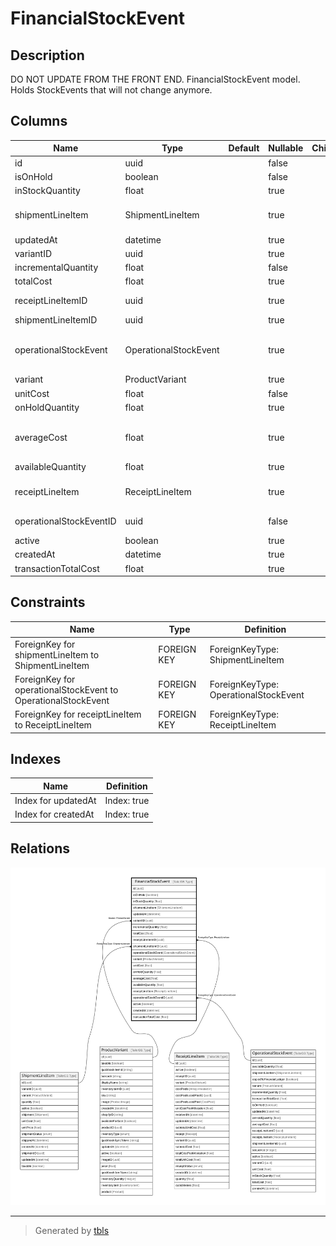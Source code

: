 # FinancialStockEvent

## Description

DO NOT UPDATE FROM THE FRONT END. FinancialStockEvent model. Holds StockEvents that will not change anymore.

## Columns

| Name | Type | Default | Nullable | Children | Parents | Comment |
| ---- | ---- | ------- | -------- | -------- | ------- | ------- |
| id | uuid |  | false |  |  |  |
| isOnHold | boolean |  | false |  |  | isOnHold |
| inStockQuantity | float |  | true |  |  | The quantity of the product in stock. |
| shipmentLineItem | ShipmentLineItem |  | true |  | [ShipmentLineItem](ShipmentLineItem.md) | ShipmentLineItem model. ShipmentLineItem and this model is 1:1. One stock event is only related o either one receipt or shipment. |
| updatedAt | datetime |  | true |  |  | updatedAt |
| variantID | uuid |  | true |  | [ProductVariant](ProductVariant.md) | Variant ID |
| incrementalQuantity | float |  | false |  |  | incrementalQuantity |
| totalCost | float |  | true |  |  | totalCost |
| receiptLineItemID | uuid |  | true |  | [ReceiptLineItem](ReceiptLineItem.md) | ReceiptLineItem where the StockEvent come from |
| shipmentLineItemID | uuid |  | true |  | [ShipmentLineItem](ShipmentLineItem.md) | Shipment where the StockEvents come from |
| operationalStockEvent | OperationalStockEvent |  | true |  | [OperationalStockEvent](OperationalStockEvent.md) | OperationalStockEvent model. OperationalStockEvent and this model is n:1. One stock event is only related o either one receipt or shipment. |
| variant | ProductVariant |  | true |  | [ProductVariant](ProductVariant.md) | Variant |
| unitCost | float |  | false |  |  | unitCost |
| onHoldQuantity | float |  | true |  |  | Quantity of the product that is on hold. |
| averageCost | float |  | true |  |  | DO NOT UPDATE FROM THE FRONT END, use calculateStockEventAndUpdateStockSummary pipeline instead. Average cost of the product at the time of the event |
| availableQuantity | float |  | true |  |  | Available for sale quantity. |
| receiptLineItem | ReceiptLineItem |  | true |  | [ReceiptLineItem](ReceiptLineItem.md) | ReceiptLineItem model. ReceiptLineItem and this model is 1:1. One stock event is only related o either one receipt or shipment |
| operationalStockEventID | uuid |  | false |  | [OperationalStockEvent](OperationalStockEvent.md) | OperationalStockEvent where the StockEvents come from |
| active | boolean |  | true |  |  | active |
| createdAt | datetime |  | true |  |  | createdAt |
| transactionTotalCost | float |  | true |  |  | transactionTotalCost |

## Constraints

| Name | Type | Definition |
| ---- | ---- | ---------- |
| ForeignKey for shipmentLineItem to ShipmentLineItem | FOREIGN KEY | ForeignKeyType: ShipmentLineItem |
| ForeignKey for operationalStockEvent to OperationalStockEvent | FOREIGN KEY | ForeignKeyType: OperationalStockEvent |
| ForeignKey for receiptLineItem to ReceiptLineItem | FOREIGN KEY | ForeignKeyType: ReceiptLineItem |

## Indexes

| Name | Definition |
| ---- | ---------- |
| Index for updatedAt | Index: true |
| Index for createdAt | Index: true |

## Relations

![er](FinancialStockEvent.svg)

---

> Generated by [tbls](https://github.com/k1LoW/tbls)
